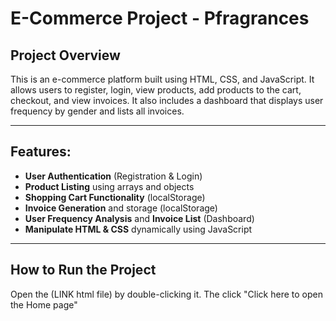 # E-Commerce Project - Pfragrances

## Project Overview

This is an e-commerce platform built using HTML, CSS, and JavaScript. It allows users to register, login, view products, add products to the cart, checkout, and view invoices. It also includes a dashboard that displays user frequency by gender and lists all invoices.

---

## **Features:**

- **User Authentication** (Registration & Login)
- **Product Listing** using arrays and objects
- **Shopping Cart Functionality** (localStorage)
- **Invoice Generation** and storage (localStorage)
- **User Frequency Analysis** and **Invoice List** (Dashboard)
- **Manipulate HTML & CSS** dynamically using JavaScript

---

## **How to Run the Project**

Open the (LINK html file) by double-clicking it. The click "Click here to open the Home page"